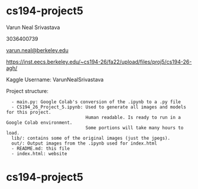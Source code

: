 # cs194-project5
Varun Neal Srivastava

3036400739

varun.neal@berkeley.edu

https://inst.eecs.berkeley.edu/~cs194-26/fa22/upload/files/proj5/cs194-26-agh/

Kaggle Username: VarunNealSrivastava

Project structure:
```
  - main.py: Google Colab's conversion of the .ipynb to a .py file
  - CS194_26_Project_5.ipynb: Used to generate all images and models for this project.
                              Human readable. Is ready to run in a Google Colab environment.
                              Some portions will take many hours to load.
  lib/: contains some of the original images (just the jpegs). 
  out/: Output images from the .ipynb used for index.html
  - README.md: this file
  - index.html: website
```

# cs194-project5

